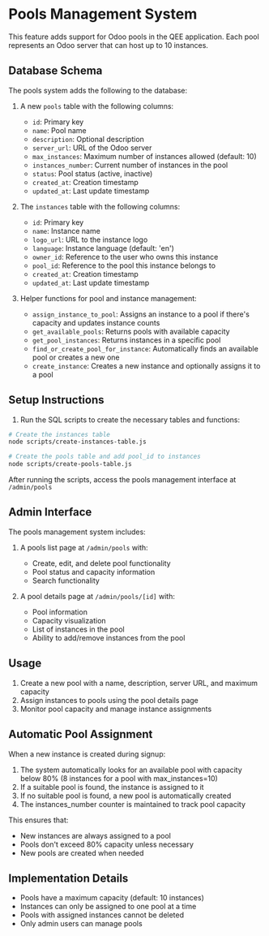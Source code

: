 # Pools Management System

This feature adds support for Odoo pools in the QEE application. Each pool represents an Odoo server that can host up to 10 instances.

## Database Schema

The pools system adds the following to the database:

1. A new `pools` table with the following columns:
   - `id`: Primary key
   - `name`: Pool name
   - `description`: Optional description
   - `server_url`: URL of the Odoo server
   - `max_instances`: Maximum number of instances allowed (default: 10)
   - `instances_number`: Current number of instances in the pool
   - `status`: Pool status (active, inactive)
   - `created_at`: Creation timestamp
   - `updated_at`: Last update timestamp

2. The `instances` table with the following columns:
   - `id`: Primary key
   - `name`: Instance name
   - `logo_url`: URL to the instance logo
   - `language`: Instance language (default: 'en')
   - `owner_id`: Reference to the user who owns this instance
   - `pool_id`: Reference to the pool this instance belongs to
   - `created_at`: Creation timestamp
   - `updated_at`: Last update timestamp

3. Helper functions for pool and instance management:
   - `assign_instance_to_pool`: Assigns an instance to a pool if there's capacity and updates instance counts
   - `get_available_pools`: Returns pools with available capacity
   - `get_pool_instances`: Returns instances in a specific pool
   - `find_or_create_pool_for_instance`: Automatically finds an available pool or creates a new one
   - `create_instance`: Creates a new instance and optionally assigns it to a pool

## Setup Instructions

1. Run the SQL scripts to create the necessary tables and functions:

```bash
# Create the instances table
node scripts/create-instances-table.js

# Create the pools table and add pool_id to instances
node scripts/create-pools-table.js
```

After running the scripts, access the pools management interface at `/admin/pools`

## Admin Interface

The pools management system includes:

1. A pools list page at `/admin/pools` with:
   - Create, edit, and delete pool functionality
   - Pool status and capacity information
   - Search functionality

2. A pool details page at `/admin/pools/[id]` with:
   - Pool information
   - Capacity visualization
   - List of instances in the pool
   - Ability to add/remove instances from the pool

## Usage

1. Create a new pool with a name, description, server URL, and maximum capacity
2. Assign instances to pools using the pool details page
3. Monitor pool capacity and manage instance assignments

## Automatic Pool Assignment

When a new instance is created during signup:

1. The system automatically looks for an available pool with capacity below 80% (8 instances for a pool with max_instances=10)
2. If a suitable pool is found, the instance is assigned to it
3. If no suitable pool is found, a new pool is automatically created
4. The instances_number counter is maintained to track pool capacity

This ensures that:

- New instances are always assigned to a pool
- Pools don't exceed 80% capacity unless necessary
- New pools are created when needed

## Implementation Details

- Pools have a maximum capacity (default: 10 instances)
- Instances can only be assigned to one pool at a time
- Pools with assigned instances cannot be deleted
- Only admin users can manage pools
